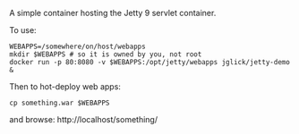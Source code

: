 A simple container hosting the Jetty 9 servlet container.

To use:

    WEBAPPS=/somewhere/on/host/webapps
    mkdir $WEBAPPS # so it is owned by you, not root
    docker run -p 80:8080 -v $WEBAPPS:/opt/jetty/webapps jglick/jetty-demo &

Then to hot-deploy web apps:

    cp something.war $WEBAPPS

and browse: http://localhost/something/
